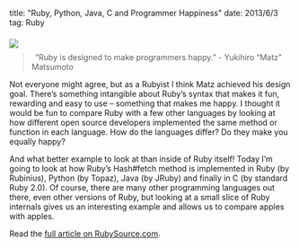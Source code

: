 title: "Ruby, Python, Java, C and Programmer Happiness"
date: 2013/6/3
tag: Ruby

<div style="float: left; padding: 7px 30px 10px 0px">
  <img src="http://patshaughnessy.net/assets/2013/6/3/python-cropped.png">
</div>

<p>&nbsp;</p>
<blockquote>
  “Ruby is designed to make programmers happy.” - Yukihiro “Matz” Matsumoto
</blockquote>

Not everyone might agree, but as a Rubyist I think Matz achieved his design
goal. There’s something intangible about Ruby’s syntax that makes it fun,
rewarding and easy to use – something that makes me happy. I thought it would
be fun to compare Ruby with a few other languages by looking at how different
open source developers implemented the same method or function in each
language. How do the languages differ? Do they make you equally happy?

And what better example to look at than inside of Ruby itself! Today I’m going
to look at how Ruby’s Hash#fetch method is implemented in Ruby (by Rubinius),
Python (by Topaz), Java (by JRuby) and finally in C (by standard Ruby 2.0). Of
course, there are many other programming languages out there, even other
versions of Ruby, but looking at a small slice of Ruby internals gives us an
interesting example and allows us to compare apples with apples.

Read the [full article on RubySource.com](http://rubysource.com/ruby-python-java-c-and-programmer-happiness/).
